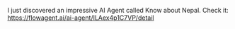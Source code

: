 I just discovered an impressive AI Agent called Know about Nepal. Check it: https://flowagent.ai/ai-agent/ILAex4p1C7VP/detail
